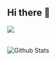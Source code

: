 ## Hi there 👋

<img align="left" src="https://github-readme-stats-sigma-five.vercel.app/api/top-langs/?username=edgehue&theme=radical&count_private=true" /><br /><br />

<img align="center" alt="Github Stats" src="https://github-readme-stats-sigma-five.vercel.app/api?username=edgehue&show_icons=true&hide_border=false&theme=radical&count_private=true" /><br /><br />
